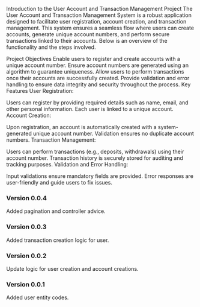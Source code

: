 Introduction to the User Account and Transaction Management Project
The User Account and Transaction Management System is a robust application designed to facilitate user registration, account creation, and transaction management. This system ensures a seamless flow where users can create accounts, generate unique account numbers, and perform secure transactions linked to their accounts. Below is an overview of the functionality and the steps involved.

Project Objectives
Enable users to register and create accounts with a unique account number.
Ensure account numbers are generated using an algorithm to guarantee uniqueness.
Allow users to perform transactions once their accounts are successfully created.
Provide validation and error handling to ensure data integrity and security throughout the process.
Key Features
User Registration:

Users can register by providing required details such as name, email, and other personal information.
Each user is linked to a unique account.
Account Creation:

Upon registration, an account is automatically created with a system-generated unique account number.
Validation ensures no duplicate account numbers.
Transaction Management:

Users can perform transactions (e.g., deposits, withdrawals) using their account number.
Transaction history is securely stored for auditing and tracking purposes.
Validation and Error Handling:

Input validations ensure mandatory fields are provided.
Error responses are user-friendly and guide users to fix issues.

### Version 0.0.4
Added pagination and controller advice.

### Version 0.0.3
Added transaction creation logic for user.

### Version 0.0.2
Update logic for user creation and account creations.

### Version 0.0.1
Added user entity codes.


